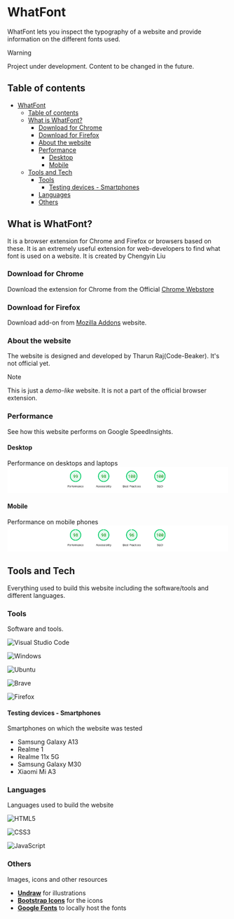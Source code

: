# WhatFont

WhatFont lets you inspect the typography of a website and provide information on the different fonts used.

> [!WARNING]
> Project under development. Content to be changed in the future.

## Table of contents

- [WhatFont](#whatfont)
  - [Table of contents](#table-of-contents)
  - [What is WhatFont?](#what-is-whatfont)
    - [Download for Chrome](#download-for-chrome)
    - [Download for Firefox](#download-for-firefox)
    - [About the website](#about-the-website)
    - [Performance](#performance)
      - [Desktop](#desktop)
      - [Mobile](#mobile)
  - [Tools and Tech](#tools-and-tech)
    - [Tools](#tools)
      - [Testing devices - Smartphones](#testing-devices---smartphones)
    - [Languages](#languages)
    - [Others](#others)

## What is WhatFont?

It is a browser extension for Chrome and Firefox or browsers based on these. It is an extremely useful extension for web-developers to find what font is used on a website. It is created by Chengyin Liu

### Download for Chrome

Download the extension for Chrome from the Official [Chrome Webstore](https://chromewebstore.google.com)

### Download for Firefox

Download add-on from [Mozilla Addons](https://addons.mozilla.org) website.

### About the website

The website is designed and developed by Tharun Raj(Code-Beaker). It's not official yet.

> [!NOTE]
> This is just a _demo-like_ website. It is not a part of the official browser extension.

### Performance

See how this website performs on Google SpeedInsights.

#### Desktop

Performance on desktops and laptops
![Desktop](image.png)

#### Mobile

Performance on mobile phones
![Mobile](image-1.png)

## Tools and Tech

Everything used to build this website including the software/tools and different languages.

### Tools

Software and tools.

![Visual Studio Code](https://img.shields.io/badge/Visual%20Studio%20Code-0078d7.svg?style=for-the-badge&logo=visual-studio-code&logoColor=white)

![Windows](https://img.shields.io/badge/Windows-0078D6?style=for-the-badge&logo=windows&logoColor=white)

![Ubuntu](https://img.shields.io/badge/Ubuntu-E95420?style=for-the-badge&logo=ubuntu&logoColor=white)

![Brave](https://img.shields.io/badge/Brave-FB542B?style=for-the-badge&logo=Brave&logoColor=white)

![Firefox](https://img.shields.io/badge/Firefox-FF7139?style=for-the-badge&logo=Firefox-Browser&logoColor=white)

#### Testing devices - Smartphones

Smartphones on which the website was tested

- Samsung Galaxy A13
- Realme 1
- Realme 11x 5G
- Samsung Galaxy M30
- Xiaomi Mi A3

### Languages

Languages used to build the website

![HTML5](https://img.shields.io/badge/html5-%23E34F26.svg?style=for-the-badge&logo=html5&logoColor=white)

![CSS3](https://img.shields.io/badge/css3-%231572B6.svg?style=for-the-badge&logo=css3&logoColor=white)

![JavaScript](https://img.shields.io/badge/javascript-%23323330.svg?style=for-the-badge&logo=javascript&logoColor=%23F7DF1E)

### Others

Images, icons and other resources

- **[Undraw](https://undraw.co)** for illustrations
- **[Bootstrap Icons](https://icons.getbootstrap.com)** for the icons
- **[Google Fonts](https://fonts.google.com)** to locally host the fonts
